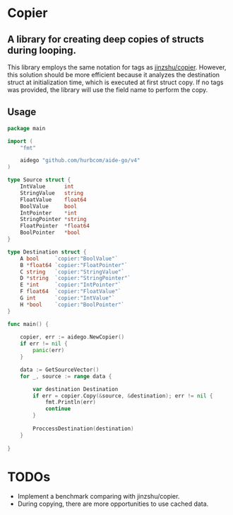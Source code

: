 # Copier
## A library for creating deep copies of structs during looping.

This library employs the same notation for tags as [jinzshu/copier](https://github.com/jinzhu/copier). However, this 
solution should be more efficient because it analyzes the destination struct at initialization time, which is executed 
at first struct copy. If no tags was provided, the library will use the field name to perform the copy.

## Usage

```go
package main

import (
	"fmt"

	aidego "github.com/hurbcom/aide-go/v4"
)

type Source struct {
	IntValue      int
	StringValue   string
	FloatValue    float64
	BoolValue     bool
	IntPointer    *int
	StringPointer *string
	FloatPointer  *float64
	BoolPointer   *bool
}

type Destination struct {
	A bool     `copier:"BoolValue"`
	B *float64 `copier:"FloatPointer"`
	C string   `copier:"StringValue"`
	D *string  `copier:"StringPointer"`
	E *int     `copier:"IntPointer"`
	F float64  `copier:"FloatValue"`
	G int      `copier:"IntValue"`
	H *bool    `copier:"BoolPointer"`
}

func main() {
	
	copier, err := aidego.NewCopier()
	if err != nil {
		panic(err)
	}

	data := GetSourceVector()
	for _, source := range data {

		var destination Destination
        if err = copier.Copy(&source, &destination); err != nil {
			fmt.Println(err)
			continue
		}
		
		ProccessDestination(destination)
    }
	
}

```

# TODOs

- Implement a benchmark comparing with jinzshu/copier.
- During copying, there are more opportunities to use cached data.
